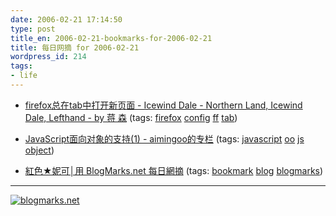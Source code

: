 ```yaml
---
date: 2006-02-21 17:14:50
type: post
title_en: 2006-02-21-bookmarks-for-2006-02-21
title: 每日网摘 for 2006-02-21
wordpress_id: 214
tags:
- life
---
```


* [firefox总在tab中打开新页面 - Icewind Dale - Northern Land, Icewind Dale, Lefthand - by 蒋 森](http://my.opera.com/stlh/blog/show.dml/146766)
(tags: [firefox](http://blogmarks.net/tag/firefox) [config](http://blogmarks.net/tag/config) [ff](http://blogmarks.net/tag/ff) [tab](http://blogmarks.net/tag/tab))
	
* [JavaScript面向对象的支持(1) - aimingoo的专栏](http://blog.csdn.net/aimingoo/archive/2006/01/09/574023.aspx)
(tags: [javascript](http://blogmarks.net/tag/javascript) [oo](http://blogmarks.net/tag/oo) [js](http://blogmarks.net/tag/js) [object](http://blogmarks.net/tag/object))
	
* [紅色★妮可│用 BlogMarks.net 每日網摘](http://www.oui-blog.com/rednicole/archives/009674.html)
(tags: [bookmark](http://blogmarks.net/tag/bookmark) [blog](http://blogmarks.net/tag/blog) [blogmarks](http://blogmarks.net/tag/blogmarks))
---

[![blogmarks.net](http://blogmarks.net/img/button.png)](http://blogmarks.net/user/nickcheng)
